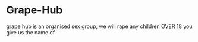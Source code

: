 # Grape-Hub
grape hub is an organised sex group, we will rape any children OVER 18 you give us the name of
